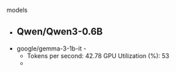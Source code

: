 models

- Qwen/Qwen3-0.6B
  -
- google/gemma-3-1b-it  - 
  - Tokens per second: 42.78 GPU Utilization (%): 53
  - 